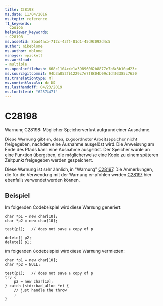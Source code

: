 ```yaml
---
title: C28198
ms.date: 11/04/2016
ms.topic: reference
f1_keywords:
- C28198
helpviewer_keywords:
- C28198
ms.assetid: 8bad4acb-712c-43f5-81d1-45d92092d4c5
author: mikeblome
ms.author: mblome
manager: wpickett
ms.workload:
- multiple
ms.openlocfilehash: 668c1104cde1a39896082b8877e7b6c3b10ad23c
ms.sourcegitcommit: 94b3a052fb1229c7e7f8804b09c1d403385c7630
ms.translationtype: MT
ms.contentlocale: de-DE
ms.lasthandoff: 04/23/2019
ms.locfileid: "62574471"
---
```

# <a name="c28198"></a>C28198
Warnung C28198: Möglicher Speicherverlust aufgrund einer Ausnahme.

 Diese Warnung gibt an, dass, zugeordneter Arbeitsspeicher nicht freigegeben, nachdem eine Ausnahme ausgelöst wird. Die Anweisung am Ende des Pfads kann eine Ausnahme ausgelöst. Der Speicher wurde an eine Funktion übergeben, die möglicherweise eine Kopie zu einem späteren Zeitpunkt freigegeben werden gespeichert.

 Diese Warnung ist sehr ähnlich, in "Warnung" [C28197](../code-quality/c28197.md). Die Anmerkungen, die für die Verwendung mit der Warnung empfohlen werden [C28197](../code-quality/c28197.md) hier ebenfalls verwendet werden können.

## <a name="example"></a>Beispiel
 Im folgenden Codebeispiel wird diese Warnung generiert:

```
char *p1 = new char[10];
char *p2 = new char[10];

test(p1);   // does not save a copy of p

delete[] p2;
delete[] p1;
```

 Im folgenden Codebeispiel wird diese Warnung vermieden:

```
char *p1 = new char[10];
char *p2 = NULL;

test(p1);   // does not save a copy of p
try {
    p2 = new char[10];
} catch (std::bad_alloc *e) {
    // just handle the throw
    ;
}
```